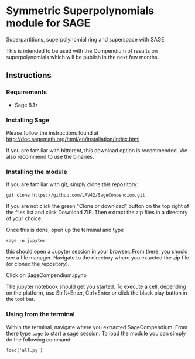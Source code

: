# Symmetric Superpolynomials module for SAGE
Superpartitions, superpolynomial ring and superspace with SAGE.

This is intended to be used with the Compendium of results on superpolynomials which will be publish in the next few months.

## Instructions
### Requirements
- Sage 8.1+

### Installing Sage
Please follow the instructions found at
http://doc.sagemath.org/html/en/installation/index.html

If you are familiar with bittorent, this download option is recommended. We also recommend to use the binaries.

### Installing the module
If you are familiar with git, simply clone this repository:

`git clone https://github.com/LAV42/SageCompendium.git`

If you are not click the green "Clone or download" button on the top right of the files list and click Download ZIP.
Then extract the zip files in a directory of your choice.

Once this is done, open up the terminal and type

`sage -n jupyter`

this should open a Jupyter session in your browser. From there, you should see a file manager.
Navigate to the directory where you extacted the zip file (or cloned the repository).

Click on SageCompendium.ipynb

The jupyter notebook should get you started. To execute a cell, depending on the platform, use Shift+Enter, Ctrl+Enter or click the black play button in the tool bar.

### Using from the terminal
Within the terminal, navigate where you extracted SageCompendium. From there type `sage` to start a sage session. To load the module you can simply do the following command:

`load('all.py')`
